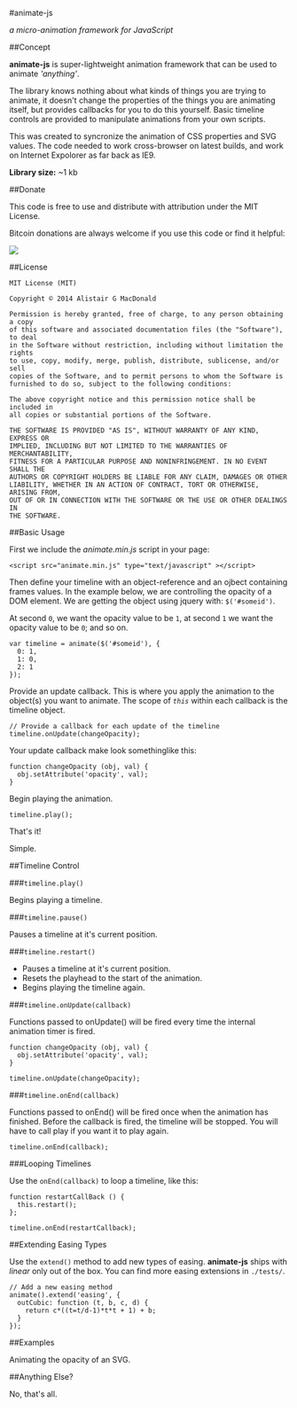 #animate-js

*a micro-animation framework for JavaScript*

##Concept

**animate-js** is super-lightweight animation framework that can be used to animate *'anything'*.

The library knows nothing about what kinds of things you are trying to animate, it doesn't change
the properties of the things you are animating itself, but provides callbacks for you to do this yourself. Basic timeline controls are provided to manipulate animations from your own scripts.

This was created to syncronize the animation of CSS properties and SVG values. The code needed to 
work cross-browser on latest builds, and work on Internet Expolorer as far back as IE9.

**Library size:** ~1 kb

##Donate

This code is free to use and distribute with attribution under the MIT License.

Bitcoin donations are always welcome if you use this code or find it helpful:

<a class="coinbase-button" data-code="684007a4c9198aaf59a4cbf2b45a6472" data-button-style="donation_small" href="https://coinbase.com/checkouts/684007a4c9198aaf59a4cbf2b45a6472"><img src="https://coinbase.com/assets/buttons/donation_small-77a6e527206c0407ffd8b2e8b76556b0.png"></a><script src="https://coinbase.com/assets/button.js" type="text/javascript"></script>

##License

    MIT License (MIT)
    
    Copyright © 2014 Alistair G MacDonald

    Permission is hereby granted, free of charge, to any person obtaining a copy
    of this software and associated documentation files (the "Software"), to deal
    in the Software without restriction, including without limitation the rights
    to use, copy, modify, merge, publish, distribute, sublicense, and/or sell
    copies of the Software, and to permit persons to whom the Software is
    furnished to do so, subject to the following conditions:

    The above copyright notice and this permission notice shall be included in
    all copies or substantial portions of the Software.

    THE SOFTWARE IS PROVIDED "AS IS", WITHOUT WARRANTY OF ANY KIND, EXPRESS OR
    IMPLIED, INCLUDING BUT NOT LIMITED TO THE WARRANTIES OF MERCHANTABILITY,
    FITNESS FOR A PARTICULAR PURPOSE AND NONINFRINGEMENT. IN NO EVENT SHALL THE
    AUTHORS OR COPYRIGHT HOLDERS BE LIABLE FOR ANY CLAIM, DAMAGES OR OTHER
    LIABILITY, WHETHER IN AN ACTION OF CONTRACT, TORT OR OTHERWISE, ARISING FROM,
    OUT OF OR IN CONNECTION WITH THE SOFTWARE OR THE USE OR OTHER DEALINGS IN
    THE SOFTWARE.

##Basic Usage

First we include the *animate.min.js* script in your page:

    <script src="animate.min.js" type="text/javascript" ></script>

Then define your timeline with an object-reference and an ojbect containing frames values. In the example below, we are controlling the opacity of a DOM element. We are getting the object using
jquery with: `$('#someid')`.

At second `0`, we want the opacity value to be `1`, at second `1` we want the  opacity value to be
`0`; and so on.

    var timeline = animate($('#someid'), {
      0: 1,
      1: 0,
      2: 1 
    });

Provide an update callback. This is where you apply the animation to the object(s) you want to 
animate. The scope of *`this`* within each callback is the timeline object.

    // Provide a callback for each update of the timeline
    timeline.onUpdate(changeOpacity);

Your update callback make look somethinglike this:

    function changeOpacity (obj, val) {
      obj.setAttribute('opacity', val);
    }

Begin playing the animation.

    timeline.play();

That's it!

Simple.

##Timeline Control

###`timeline.play()`

Begins playing a timeline.

###`timeline.pause()`

Pauses a timeline at it's current position.

###`timeline.restart()`

 - Pauses a timeline at it's current position.
 - Resets the playhead to the start of the animation.
 - Begins playing the timeline again.

###`timeline.onUpdate(callback)`

Functions passed to onUpdate() will be fired every time the internal animation timer is fired.

    function changeOpacity (obj, val) {
      obj.setAttribute('opacity', val);
    }

    timeline.onUpdate(changeOpacity);

###`timeline.onEnd(callback)`

Functions passed to onEnd() will be fired once when the animation has finished. Before the callback
is fired, the timeline will be stopped. You will have to call play if you want it to play again.
    
    timeline.onEnd(callback);

###Looping Timelines

Use the `onEnd(callback)` to loop a timeline, like this:
    
    function restartCallBack () {
      this.restart();
    };

    timeline.onEnd(restartCallback);

##Extending Easing Types

Use the `extend()` method to add new types of easing. **animate-js** ships with *linear* only out of the box. You can find more easing extensions in `./tests/`.

    // Add a new easing method
    animate().extend('easing', {
      outCubic: function (t, b, c, d) {
        return c*((t=t/d-1)*t*t + 1) + b;
      }
    });

##Examples

Animating the opacity of an SVG.

##Anything Else?

No, that's all.
